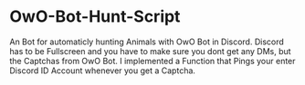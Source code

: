# OwO-Bot-Hunt-Script
An Bot for automaticly hunting Animals with OwO Bot in Discord.
Discord has to be Fullscreen and you have to make sure you dont get any DMs, but the Captchas from OwO Bot. I implemented a Function that Pings your enter Discord ID Account whenever you get a Captcha.
